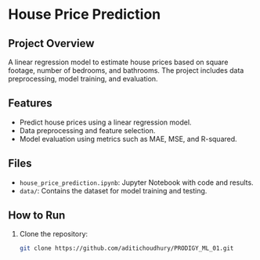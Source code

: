 # House Price Prediction

## Project Overview
A linear regression model to estimate house prices based on square footage, number of bedrooms, and bathrooms. The project includes data preprocessing, model training, and evaluation.

## Features
- Predict house prices using a linear regression model.
- Data preprocessing and feature selection.
- Model evaluation using metrics such as MAE, MSE, and R-squared.

## Files
- `house_price_prediction.ipynb`: Jupyter Notebook with code and results.
- `data/`: Contains the dataset for model training and testing.

## How to Run
1. Clone the repository:
   ```bash
   git clone https://github.com/aditichoudhury/PRODIGY_ML_01.git
